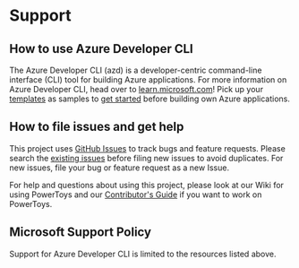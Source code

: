 # Support


## How to use Azure Developer CLI

The Azure Developer CLI (azd) is a developer-centric command-line interface (CLI) tool for building Azure applications. For more information on Azure Developer CLI, head over to [learn.microsoft.com][learn-doc]! Pick up your [templates][gh-template] as samples to [get started][azd-link] before building own Azure applications.

## How to file issues and get help  

This project uses [GitHub Issues][gh-issue] to track bugs and feature requests. Please search the [existing issues][exist-issue] before filing new issues to avoid duplicates. For new issues, file your bug or 
feature request as a new Issue.

For help and questions about using this project, please look at our Wiki for using PowerToys and our [Contributor's Guide][contributor] if you want to work on PowerToys.

## Microsoft Support Policy  

Support for Azure Developer CLI is limited to the resources listed above.

[gh-issue]: https://github.com/Azure/azure-dev/issues/new/choose
[exist-issue]: https://github.com/Azure/azure-dev/issues
[wiki]: https://github.com/microsoft/PowerToys/wiki
[contributor]: https://github.com/microsoft/PowerToys/blob/main/CONTRIBUTING.md
[azd-link]: https://aka.ms/azure-dev
[learn-doc]: https://learn.microsoft.com/en-us/azure/developer/azure-developer-cli/overview
[gh-template]: https://github.com/search?q=org:azure-samples%20topic:azd-templates
